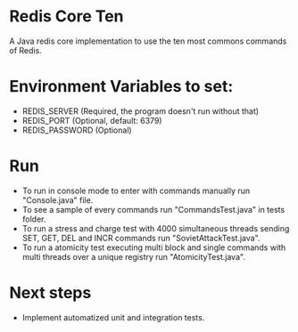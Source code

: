 # Redis Core Ten
A Java redis core implementation to use the ten most commons commands of Redis.

# Environment Variables to set:
- REDIS_SERVER (Required, the program doesn't run without that)
- REDIS_PORT (Optional, default: 6379)
- REDIS_PASSWORD (Optional)

# Run
- To run in console mode to enter with commands manually run "Console.java" file.
- To see a sample of every commands run "CommandsTest.java" in tests folder.
- To run a stress and charge test with 4000 simultaneous threads sending SET, GET, DEL and INCR commands run "SovietAttackTest.java".
- To run a atomicity test executing multi block and single commands with multi threads over a unique registry run "AtomicityTest.java".

# Next steps
- Implement automatized unit and integration tests.
